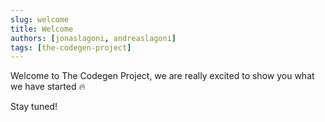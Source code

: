 ```yaml
---
slug: welcome
title: Welcome
authors: [jonaslagoni, andreaslagoni]
tags: [the-codegen-project]
---
```


Welcome to The Codegen Project, we are really excited to show you what we have started :fire:

Stay tuned!
<!-- truncate -->
